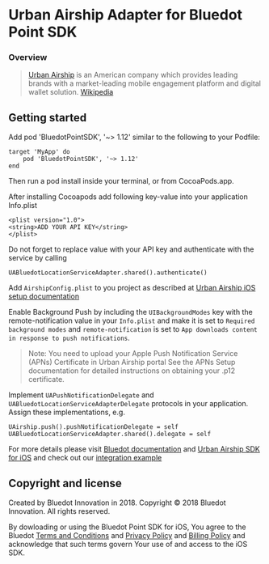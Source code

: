 # Urban Airship Adapter for Bluedot Point SDK

### Overview
> [Urban Airship](https://www.urbanairship.com/) is an American company which provides leading brands with a market-leading mobile engagement platform and digital wallet solution. [Wikipedia](https://en.wikipedia.org/wiki/Urban_Airship)

## Getting started

Add pod 'BluedotPointSDK', '~> 1.12' similar to the following to your Podfile:

    target 'MyApp' do
        pod 'BluedotPointSDK', '~> 1.12'
    end

Then run a pod install inside your terminal, or from CocoaPods.app.

After installing Cocoapods add following key-value into your application Info.plist

    <plist version="1.0">
    <string>ADD YOUR API KEY</string>
    </plist>

Do not forget to replace value with your API key and authenticate with the service by calling

    UABluedotLocationServiceAdapter.shared().authenticate()

Add `AirshipConfig.plist` to you project as described at [Urban Airship iOS setup documentation](https://docs.urbanairship.com/platform/react-native/#ios)

Enable Background Push by including the `UIBackgroundModes` key with the remote-notification value in your `Info.plist` and make it is set to `Required background modes` and `remote-notification` is set to `App downloads content in response to push notifications`.

> Note: You need to upload your Apple Push Notification Service (APNs) Certificate in Urban Airship portal See the APNs Setup documentation for detailed instructions on obtaining your .p12 certificate.

Implement `UAPushNotificationDelegate` and `UABluedotLocationServiceAdapterDelegate` protocols in your application. Assign these implementations, e.g.

    UAirship.push().pushNotificationDelegate = self
    UABluedotLocationServiceAdapter.shared().delegate = self

For more details please visit [Bluedot documentation](https://docs.bluedot.io) and [Urban Airship SDK for iOS](https://docs.urbanairship.com/reference/libraries/ios/latest/index.html) and check out our [integration example](https://github.com/Bluedot-Innovation/PointSDK-UrbanAirshipIntegrationExample-iOS)

## Copyright and license

Created by Bluedot Innovation in 2018.
Copyright © 2018 Bluedot Innovation. All rights reserved.

By dowloading or using the Bluedot Point SDK for iOS, You agree to the Bluedot [Terms and Conditions](http://www.bluedotinnovation.com/html/downloads/pdfs/terms-and-conditions-bluedot-070814.pdf)
and [Privacy Policy](http://www.bluedotinnovation.com/html/downloads/pdfs/privacy-policy-bluedot-170815.pdf)
and [Billing Policy](http://www.bluedotinnovation.com/html/downloads/pdfs/privacy-policy-bluedot-170815.pdf)
and acknowledge that such terms govern Your use of and access to the iOS SDK.